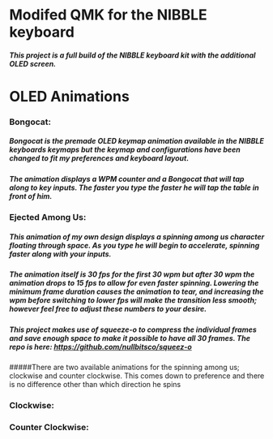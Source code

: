 # Modifed QMK for the NIBBLE keyboard
##### This project is a full build of the NIBBLE keyboard kit with the additional OLED screen.
# OLED Animations
### **Bongocat:**
##### Bongocat is the premade OLED keymap animation available in the NIBBLE keyboards keymaps but the keymap and configurations have been changed to fit my preferences and keyboard layout.
#####
##### The animation displays a WPM counter and a Bongocat that will tap along to key inputs. The faster you type the faster he will tap the table in front of him.
#####
### **Ejected Among Us:**
##### This animation of my own design displays a spinning among us character floating through space. As you type he will begin to accelerate, spinning faster along with your inputs.
#####
##### The animation itself is 30 fps for the first 30 wpm but after 30 wpm the animation drops to 15 fps to allow for even faster spinning. Lowering the minimum frame duration causes the animation to tear, and increasing the wpm before switching to lower fps will make the transition less smooth; however feel free to adjust these numbers to your desire.
##### This project makes use of squeeze-o to compress the individual frames and save enough space to make it possible to have all 30 frames. The repo is here: https://github.com/nullbitsco/squeez-o
#####
#####There are two available animations for the spinning among us; clockwise and counter clockwise. This comes down to preference and there is no difference other than which direction he spins
### Clockwise:
###
### Counter Clockwise:
###

